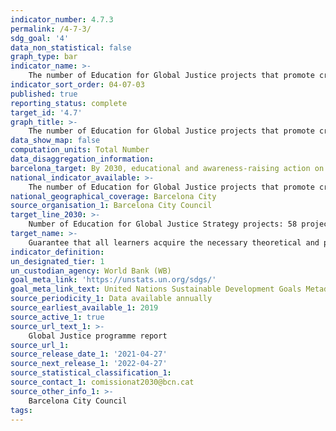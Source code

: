 ```yaml
---
indicator_number: 4.7.3
permalink: /4-7-3/
sdg_goal: '4'
data_non_statistical: false
graph_type: bar
indicator_name: >-
    The number of Education for Global Justice projects that promote critical education and foster peace, human rights, sustainability and gender equality
indicator_sort_order: 04-07-03
published: true
reporting_status: complete
target_id: '4.7'
graph_title: >-
    The number of Education for Global Justice projects that promote critical education and foster peace, human rights, sustainability and gender equality
data_show_map: false
computation_units: Total Number
data_disaggregation_information: 
barcelona_target: By 2030, educational and awareness-raising action on sustainable development and human rights will be available at all education centres
national_indicator_available: >-
    The number of Education for Global Justice projects that promote critical education and foster peace, human rights, sustainability and gender equality
national_geographical_coverage: Barcelona City
source_organisation_1: Barcelona City Council
target_line_2030: >-
    Number of Education for Global Justice Strategy projects: 58 projects 
target_name: >-
    Guarantee that all learners acquire the necessary theoretical and practical knowledge to promote sustainable development, among other things, through education for sustainable development and adopting sustainable lifestyles, human rights, gender equality, promoting a culture of peace and non-violence, global citizenship, and appreciation of cultural diversity and the contribution of culture to sustainable development
indicator_definition:
un_designated_tier: 1
un_custodian_agency: World Bank (WB)
goal_meta_link: 'https://unstats.un.org/sdgs/'
goal_meta_link_text: United Nations Sustainable Development Goals Metadata (pdf 894kB)
source_periodicity_1: Data available annually
source_earliest_available_1: 2019
source_active_1: true
source_url_text_1: >-
    Global Justice programme report 
source_url_1: 
source_release_date_1: '2021-04-27'
source_next_release_1: '2022-04-27'
source_statistical_classification_1: 
source_contact_1: comissionat2030@bcn.cat
source_other_info_1: >-
    Barcelona City Council
tags:
---
```

